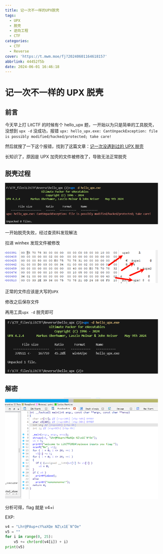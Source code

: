 ```yaml
---
title: 记一次不一样的UPX脱壳
tags:
  - UPX
  - 脱壳
  - 逆向工程
  - CTF
categories:
  - CTF
  - Reverse
cover: 'https://t.mwm.moe/fj?20240601164618157'
abbrlink: 44452f5b
date: 2024-06-01 16:46:18
---
```


# 记一次不一样的 UPX 脱壳

## 前言

今天早上打 LitCTF 的时候有个 hello_upx 题，一开始以为只是简单的工具脱壳，没想到 `upx -d` 没成功，报错 `upx: hello_upx.exe: CantUnpackException: file is possibly modified/hacked/protected; take care!`

然后就搜了一下这个报错，找到了这篇文章：[记一次没遇到过的 UPX 脱壳](https://blog.csdn.net/hanxuer_/article/details/106549548#/)

长知识了，原因是 UPX 加壳的文件被修改了，导致无法正常脱壳

## 脱壳过程

![image-20240601165151233](../images/CTF-Reverse-UPX-Litctf/image-20240601165151233.png)

一开始脱壳失败，经过查资料发现解法

拉进 winhex 发现文件被修改

![image-20240601165348142](../images/CTF-Reverse-UPX-Litctf/image-20240601165348142.png)

正常的文件应该是大写的`UPX`

修改之后保存文件

再用工具`upx -d` 脱壳即可

![image-20240601165451837](../images/CTF-Reverse-UPX-Litctf/image-20240601165451837.png)

## 解密

![image-20240601165532103](../images/CTF-Reverse-UPX-Litctf/image-20240601165532103.png)

分析可得，flag 就是 v4+i

EXP:

```python
v4 = "Lhr@PAup+cY%aXQe NZ\x1E`N^Oe"
v5 = ""
for i in range(0, 25):
    v5 += chr(ord(v4[i]) + i)
print(v5)
```
